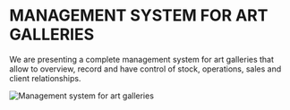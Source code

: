 # MANAGEMENT SYSTEM FOR ART GALLERIES

We are presenting a complete management system for art galleries that allow to overview, record and have control of stock, operations, sales and client relationships.

![Management system for art galleries](ManagementSystem.png)

